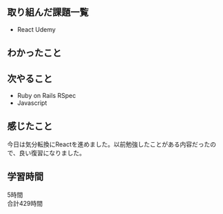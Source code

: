 ## 取り組んだ課題一覧
- React Udemy

## わかったこと

## 次やること
- Ruby on Rails RSpec
- Javascript

## 感じたこと
今日は気分転換にReactを進めました。以前勉強したことがある内容だったので、良い復習になりました。


## 学習時間
5時間<br />
合計429時間